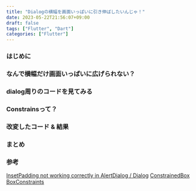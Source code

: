 ```yaml
---
title: "Dialogの横幅を画面いっぱいに引き伸ばしたいんじゃ！"
date: 2023-05-22T21:56:07+09:00
draft: false
tags: ["Flutter", "Dart"]
categories: ["Flutter"]
---
```


### はじめに

### なんで横幅だけ画面いっぱいに広げられない？

### dialog周りのコードを見てみる

### Constrainsって？

### 改変したコード & 結果

### まとめ

### 参考
[InsetPadding not working correctly in AlertDialog / Dialog](https://github.com/flutter/flutter/issues/61154)
[ConstrainedBox](https://api.flutter.dev/flutter/widgets/ConstrainedBox-class.html)
[BoxConstraints](https://api.flutter.dev/flutter/rendering/BoxConstraints-class.html)